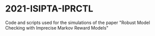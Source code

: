 # 2021-ISIPTA-IPRCTL
Code and scripts used for the simulations of the paper "Robust Model Checking with Imprecise Markov Reward Models"
